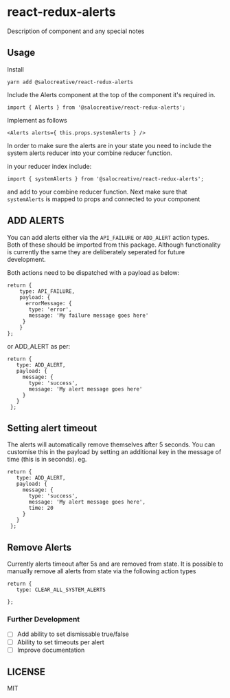 # react-redux-alerts

Description of component and any special notes

## Usage

Install

```
yarn add @salocreative/react-redux-alerts
```

Include the Alerts component at the top of the component it's required in.

```
import { Alerts } from '@salocreative/react-redux-alerts';
```

Implement as follows

```
<Alerts alerts={ this.props.systemAlerts } />
```

In order to make sure the alerts are in your state you need to include the system alerts reducer into your combine reducer function.

in your reducer index include:

```
import { systemAlerts } from '@salocreative/react-redux-alerts';
```
and add to your combine reducer function. Next make sure that `systemAlerts` is mapped to props and connected to your component

## ADD ALERTS
You can add alerts either via the `API_FAILURE` or `ADD_ALERT` action types. Both of these should be imported from this package. Although functionality is currently the same they are deliberately seperated for future development.

Both actions need to be dispatched with a payload as below:

```
return {
    type: API_FAILURE,
    payload: {
      errorMessage: {
       type: 'error',
       message: 'My failure message goes here'
     }
    }
};

```

or ADD_ALERT as per:

```
return {
   type: ADD_ALERT,
   payload: {
     message: {
       type: 'success',
       message: 'My alert message goes here'
     }
   }
 };
```

## Setting alert timeout

The alerts will automatically remove themselves after 5 seconds. You can customise this in the payload by setting an additional key in the message of time (this is in seconds). eg.

```
return {
   type: ADD_ALERT,
   payload: {
     message: {
       type: 'success',
       message: 'My alert message goes here',
       time: 20
     }
   }
 };
```

## Remove Alerts
Currently alerts timeout after 5s and are removed from state. It is possible to manually remove all alerts from state via the following action types

```
return {
   type: CLEAR_ALL_SYSTEM_ALERTS

};
```

### Further Development
- [ ] Add ability to set dismissable true/false
- [ ] Ability to set timeouts per alert
- [ ] Improve documentation

## LICENSE

MIT
